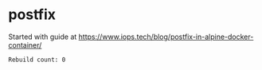 # postfix

Started with guide at https://www.iops.tech/blog/postfix-in-alpine-docker-container/

```
Rebuild count: 0
```
